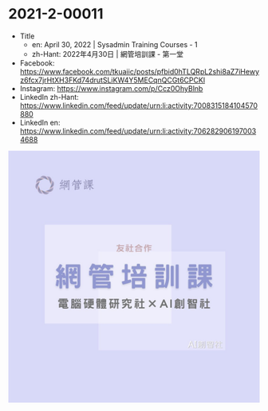 # 2021-2-00011

* Title
  * en: April 30, 2022 | Sysadmin Training Courses - 1
  * zh-Hant: 2022年4月30日 | 網管培訓課 - 第一堂
* Facebook: <https://www.facebook.com/tkuaiic/posts/pfbid0hTLQRpL2shi8aZ7iHewyz6fcx7jrHtXH3FKd74drutSLiKW4Y5MECqnQCGt6CPCKl>
* Instagram: <https://www.instagram.com/p/Ccz0OhyBlnb>
* LinkedIn zh-Hant: <https://www.linkedin.com/feed/update/urn:li:activity:7008315184104570880>
* LinkedIn en: <https://www.linkedin.com/feed/update/urn:li:activity:7062829061970034688>

![main image in zh-Hant](./2021-2-00011_zh-hant.jpg)
